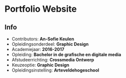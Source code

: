 Portfolio Website
==================================

## Info

- Contributors: **An-Sofie Keulen**
- Opleidingsonderdeel: **Graphic Design**
- Academiejaar: **2016-2017**
- Opleiding: **Bachelor in de grafische en digitale media**
- Afstudeerrichting: **Crossmedia Ontwerp**
- Keuzeoptie: **Graphic Design**
- Opleidingsinstelling: **Arteveldehogeschool**

